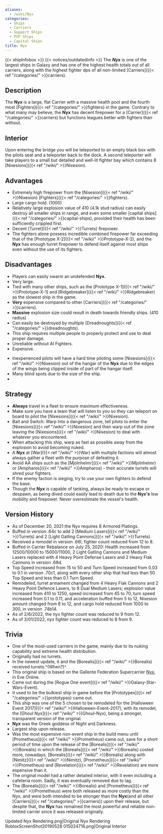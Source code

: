 ```yaml
---
aliases:
  - /wiki/Nyx
categories:
  - Ships
  - Carriers
  - Support Ships
  - PVP Ships
  - Capital Ships
title: Nyx
---
```


{{< shipInfobox >}} {{< notices/outdatedInfo >}} The **_Nyx_** is one of the largest ships in Galaxy and has one of the highest health totals out of all carriers, along with the highest fighter dps of all non-limited [Carriers]({{< ref "/categories/" >}}carriers).

## Description

The **Nyx** is a large, flat Carrier with a massive health pool and the fourth most [Fighters]({{< ref "/categories/" >}}fighters) in the game. Contrary to what many may believe, the **Nyx** has decent firepower for a [Carrier]({{< ref "/categories/" >}}carriers) but functions leagues better with fighters than without.

## Interior

Upon entering the bridge you will be teleported to an empty black box with the pilots seat and a teleporter back to the dock. A second teleporter will take players to a small but detailed and well-lit fighter bay which contains 8 [Nixesions]({{< ref "/wiki/" >}}Nixesion).

## Advantages

- Extremely high firepower from the [Nixesion]({{< ref "/wiki/" >}}Nixesion) [Fighters]({{< ref "/categories/" >}}fighters).
- Large cargo hold. (1000)
- Relatively large explosion value of 410 (4.1k stud radius) can easily destroy all smaller ships in range, and even some smaller [capital ships]({{< ref "/categories/" >}}capital-ships), provided their health has been sufficiently crippled first.
- Decent [Turret]({{< ref "/wiki/" >}}Turrets) firepower.
- The fighters alone possess incredible combined firepower far exceeding that of the [Prototype X-2]({{< ref "/wiki/" >}}Prototype-X-2), and the **Nyx** has enough turret firepower to defend itself against most ships even without the use of its fighters.

## Disadvantages

- Players can easily swarm an undefended **Nyx.**
- Very large.
- Tied with many other ships, such as the [Prototype X-1]({{< ref "/wiki/" >}}Prototype-X-1) and [Ridgebreaker]({{< ref "/wiki/" >}}Ridgebreaker) as the slowest ship in the game.
- **Very** expensive compared to other [Carriers]({{< ref "/categories/" >}}carriers).
- **Massive** explosion size could result in death towards friendly ships. (410 radius)
- Can easily be destroyed by multiple [Dreadnoughts]({{< ref "/categories/" >}}dreadnoughts).
- This ship requires multiple people to properly protect and use to deal proper damage.
- Unreliable without AI Fighters.
- Expensive.

<!-- -->

- Inexperienced pilots will have a hard time piloting some [Nixesions]({{< ref "/wiki/" >}}Nixesion) out of the hangar of the **Nyx** due to the edges of the wings being clipped inside of part of the hangar itself.
- Many blind spots due to the size of the ship.
-

## Strategy

- **Always** travel in a fleet to ensure maximum effectiveness.
- Make sure you have a team that will listen to you so they can teleport on board to pilot the [Nixesions]({{< ref "/wiki/" >}}Nixesion).
- Bait and Switch: Warp Into a dangerous zone, tell pilots to enter the [Nixesions]({{< ref "/wiki/" >}}Nixesion) and then warp out of the zone leaving the [Nixesions]({{< ref "/wiki/" >}}Nixesion) to deal with whatever you encountered.
- When attacking this ship, warp as fast as possible away from the explosion to avoid becoming nuked.
- A **Nyx** at [War]({{< ref "/wiki/" >}}War) with multiple factions will almost always gather a fleet with the purpose of defeating it.
- Avoid AA ships such as the [Mjolnheimr]({{< ref "/wiki/" >}}Mjolnheimr) or [Ampharos]({{< ref "/wiki/" >}}Ampharos) - their accurate turrets will shred your fighters.
- If the enemy faction is sieging, try to use your own fighters to defend the base.
- Though the **Nyx** is capable of tanking, always be ready to escape or despawn, as being dived could easily lead to death due to the **Nyx's** low mobility and firepower. Never overestimate the vessel's health.

## Version History

- As of December 20, 2021 the Nyx requires 8 Armored Platings.
- Buffed in version .64c to add 2 [Medium Lasers]({{< ref "/wiki/" >}}Turrets) and 2 [Light Gatling Cannons]({{< ref "/wiki/" >}}Turrets).
- Received a remodel in version .66l, fighter count reduced from 12 to 8.
- Buffed in Carrier Rebalance on July 25, 2020: Health increased from 12500/10000 to 15000/11000, 2 Light Gatling Cannons and Medium Lasers replaced with 4 Heavy Point Defense Lasers and 2 Heavy Flak Cannons in version .68d.
- Top Speed increased from 15 to 50 and Turn Speed increased from 0.03 to 0.1 in version .70c1, along with every other ship that had less than 50 Top Speed and less than 0.1 Turn Speed.
- Remodeled, turret armament changed from 4 Heavy Flak Cannons and 2 Heavy Point Defence Lasers, to 8 Dual Medium Lasers; explosion value increased from 410 to 1250, speed increased from 45 to 70, turn speed increased from 0.1 to 0.11, and acceleration buffed from 5 to 12, Nixesion amount changed from 8 to 12, and cargo hold reduced from 1000 to 300, in version .74b14.
- As of 2/6/2022, the nyx fighter count was reduced to 9 from 12.
- As of 3/01/2022, nyx fighter count was reduced to 8 from 9.

## Trivia

- One of the most-used carriers in the game, mainly due to its nuking capability and extreme health distribution.
- Originally had no turrets.
- In the newest update, it and the [Borealis]({{< ref "/wiki/" >}}Borealis) received turrets.^(When?)^
- This original ship is based on the Gallente Federation Supercarrier [Nyx](http://eve.wikia.com/wiki/Nyx), in Eve Online.
- Came out during the [Rogue One event]({{< ref "/wiki/" >}}Galaxy-Star-Wars-Event).
- It used to be the bulkiest ship in game before the [Prototypes]({{< ref "/categories/" >}}prototypes) came out.
- This ship was one of the 5 chosen to be remodeled for the [Halloween Event 2017]({{< ref "/wiki/" >}}Halloween-Event-2017), with its remodel, the [Ghoul Nyx]({{< ref "/wiki/" >}}Ghoul-Nyx), being a stronger, transparent version of the original.
- **Nyx** was the Greek goddess of Night and Darkness.
- Largest ship upon release.
- Was the most expensive non-event ship in the build menu until [Prometheus]({{< ref "/wiki/" >}}Prometheus) came out, save for a short period of time upon the release of the [Borealis]({{< ref "/wiki/" >}}Borealis) in which the [Borealis]({{< ref "/wiki/" >}}Borealis) costed more, nowadays, [Borealis]({{< ref "/wiki/" >}}Borealis) along with [Nimitz]({{< ref "/wiki/" >}}Nimitz), [Prometheus]({{< ref "/wiki/" >}}Prometheus) and [Revelation]({{< ref "/wiki/" >}}Revelation) are more expensive than it.
- The original model had a rather detailed interior, with it even including a cafeteria room. Sadly, it was eventually removed due to lag.
- The [Borealis]({{< ref "/wiki/" >}}Borealis) and [Prometheus]({{< ref "/wiki/" >}}Prometheus) were both released as more costly than the Nyx, and were both intended to be stronger than the **Nyx**(and all other [Carriers]({{< ref "/categories/" >}}carriers)) upon their release, but despite that, the **Nyx** has remained the most powerful and reliable non-limited carrier since it was released originally.

Updated Nyx Rendering.png|Original Nyx Rendering RobloxScreenShot20190528 015024716.png|Original Interior
